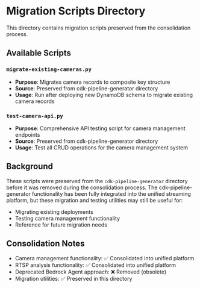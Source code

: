 # Migration Scripts Directory

This directory contains migration scripts preserved from the consolidation process.

## Available Scripts

### `migrate-existing-cameras.py`
- **Purpose**: Migrates camera records to composite key structure
- **Source**: Preserved from cdk-pipeline-generator directory
- **Usage**: Run after deploying new DynamoDB schema to migrate existing camera records

### `test-camera-api.py`
- **Purpose**: Comprehensive API testing script for camera management endpoints
- **Source**: Preserved from cdk-pipeline-generator directory  
- **Usage**: Test all CRUD operations for the camera management system

## Background

These scripts were preserved from the `cdk-pipeline-generator` directory before it was removed during the consolidation process. The cdk-pipeline-generator functionality has been fully integrated into the unified streaming platform, but these migration and testing utilities may still be useful for:

- Migrating existing deployments
- Testing camera management functionality
- Reference for future migration needs

## Consolidation Notes

- Camera management functionality: ✅ Consolidated into unified platform
- RTSP analysis functionality: ✅ Consolidated into unified platform  
- Deprecated Bedrock Agent approach: ❌ Removed (obsolete)
- Migration utilities: ✅ Preserved in this directory
